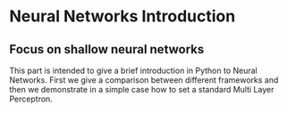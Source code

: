 # Neural Networks Introduction


## Focus on shallow neural networks

This part is intended to give a brief introduction in Python to Neural Networks.
First we give a comparison between different frameworks and then we demonstrate in a simple case how to set a standard Multi Layer Perceptron.


